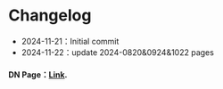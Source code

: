 # Changelog

- 2024-11-21：Initial commit
- 2024-11-22：update 2024-0820&0924&1022 pages

#### DN Page：[Link](https://shaohsienlo.github.io/dn-app/).
